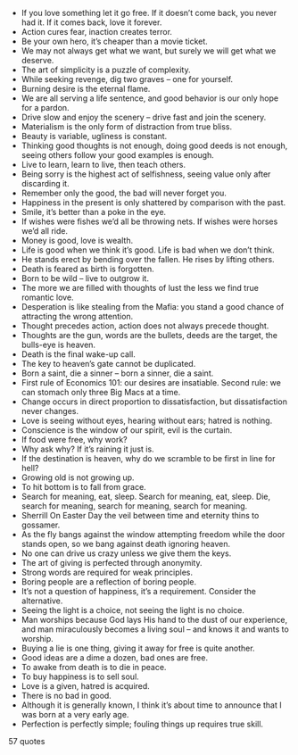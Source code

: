  - If you love something let it go free. If it doesn’t come back, you never had it. If it comes back, love it forever.
 - Action cures fear, inaction creates terror.
 - Be your own hero, it’s cheaper than a movie ticket.
 - We may not always get what we want, but surely we will get what we deserve.
 - The art of simplicity is a puzzle of complexity.
 - While seeking revenge, dig two graves – one for yourself.
 - Burning desire is the eternal flame.
 - We are all serving a life sentence, and good behavior is our only hope for a pardon.
 - Drive slow and enjoy the scenery – drive fast and join the scenery.
 - Materialism is the only form of distraction from true bliss.
 - Beauty is variable, ugliness is constant.
 - Thinking good thoughts is not enough, doing good deeds is not enough, seeing others follow your good examples is enough.
 - Live to learn, learn to live, then teach others.
 - Being sorry is the highest act of selfishness, seeing value only after discarding it.
 - Remember only the good, the bad will never forget you.
 - Happiness in the present is only shattered by comparison with the past.
 - Smile, it’s better than a poke in the eye.
 - If wishes were fishes we’d all be throwing nets. If wishes were horses we’d all ride.
 - Money is good, love is wealth.
 - Life is good when we think it’s good. Life is bad when we don’t think.
 - He stands erect by bending over the fallen. He rises by lifting others.
 - Death is feared as birth is forgotten.
 - Born to be wild – live to outgrow it.
 - The more we are filled with thoughts of lust the less we find true romantic love.
 - Desperation is like stealing from the Mafia: you stand a good chance of attracting the wrong attention.
 - Thought precedes action, action does not always precede thought.
 - Thoughts are the gun, words are the bullets, deeds are the target, the bulls-eye is heaven.
 - Death is the final wake-up call.
 - The key to heaven’s gate cannot be duplicated.
 - Born a saint, die a sinner – born a sinner, die a saint.
 - First rule of Economics 101: our desires are insatiable. Second rule: we can stomach only three Big Macs at a time.
 - Change occurs in direct proportion to dissatisfaction, but dissatisfaction never changes.
 - Love is seeing without eyes, hearing without ears; hatred is nothing.
 - Conscience is the window of our spirit, evil is the curtain.
 - If food were free, why work?
 - Why ask why? If it’s raining it just is.
 - If the destination is heaven, why do we scramble to be first in line for hell?
 - Growing old is not growing up.
 - To hit bottom is to fall from grace.
 - Search for meaning, eat, sleep. Search for meaning, eat, sleep. Die, search for meaning, search for meaning, search for meaning.
 - Sherrill On Easter Day the veil between time and eternity thins to gossamer.
 - As the fly bangs against the window attempting freedom while the door stands open, so we bang against death ignoring heaven.
 - No one can drive us crazy unless we give them the keys.
 - The art of giving is perfected through anonymity.
 - Strong words are required for weak principles.
 - Boring people are a reflection of boring people.
 - It’s not a question of happiness, it’s a requirement. Consider the alternative.
 - Seeing the light is a choice, not seeing the light is no choice.
 - Man worships because God lays His hand to the dust of our experience, and man miraculously becomes a living soul – and knows it and wants to worship.
 - Buying a lie is one thing, giving it away for free is quite another.
 - Good ideas are a dime a dozen, bad ones are free.
 - To awake from death is to die in peace.
 - To buy happiness is to sell soul.
 - Love is a given, hatred is acquired.
 - There is no bad in good.
 - Although it is generally known, I think it’s about time to announce that I was born at a very early age.
 - Perfection is perfectly simple; fouling things up requires true skill.

57 quotes